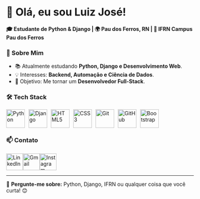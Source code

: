 # 👋 Olá, eu sou Luiz José! 

**🎓 Estudante de Python & Django | 🌍 Pau dos Ferros, RN | 🏫 IFRN Campus Pau dos Ferros**  

### 🚀 Sobre Mim  
- 📚 Atualmente estudando **Python, Django e Desenvolvimento Web**.  
- 💡 Interesses: **Backend, Automação e Ciência de Dados**.  
- 🎯 Objetivo: Me tornar um **Desenvolvedor Full-Stack**.  

### 🛠 Tech Stack 
<div style="display: flex; flex-wrap: wrap; gap: 10px; margin-top: 10px;">
  <img src="https://skillicons.dev/icons?i=python" alt="Python" title="Python" height="50"/>
  <img src="https://skillicons.dev/icons?i=django" alt="Django" title="Django" height="50"/>
  <img src="https://skillicons.dev/icons?i=html" alt="HTML5" title="HTML5" height="50"/>
  <img src="https://skillicons.dev/icons?i=css" alt="CSS3" title="CSS3" height="50"/>
  <img src="https://skillicons.dev/icons?i=git" alt="Git" title="Git" height="50"/>
  <img src="https://skillicons.dev/icons?i=github" alt="GitHub" title="GitHub" height="50"/>
  <img src="https://skillicons.dev/icons?i=bootstrap" alt="Bootstrap" title="Bootstrap" height="50"/>
</div>

### 📫 Contato  
<div style="display: flex; flex-wrap: wrap; margin-top: 20px; margin-right: 20px;">
  <a href="https://linkedin.com/in/luiz-andrade-90a92a227">
    <img src="https://skillicons.dev/icons?i=linkedin" height="45" title="LinkedIn"/>
  </a>
  <a href="lu1zx.dev@gmail.com">
    <img src="https://skillicons.dev/icons?i=gmail" height="45" title="Gmail"/>
  </a>
  <a href="https://instagram.com/lu1z_nt">
    <img src="https://skillicons.dev/icons?i=instagram" height="45" title="Instagram"/>
  </a>
</div>

---

💬 **Pergunte-me sobre:** Python, Django, IFRN ou qualquer coisa que você curta! 😊  
